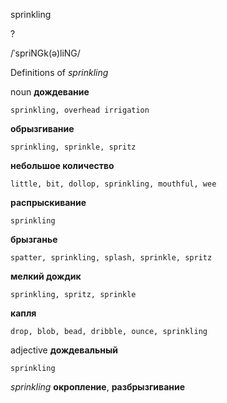 sprinkling

?

/ˈspriNGk(ə)liNG/

Definitions of _sprinkling_

noun
**дождевание**

    sprinkling, overhead irrigation
**обрызгивание**

    sprinkling, sprinkle, spritz
**небольшое количество**

    little, bit, dollop, sprinkling, mouthful, wee
**распрыскивание**

    sprinkling
**брызганье**

    spatter, sprinkling, splash, sprinkle, spritz
**мелкий дождик**

    sprinkling, spritz, sprinkle
**капля**

    drop, blob, bead, dribble, ounce, sprinkling

adjective
**дождевальный**

    sprinkling

_sprinkling_
**окропление**, **разбрызгивание**